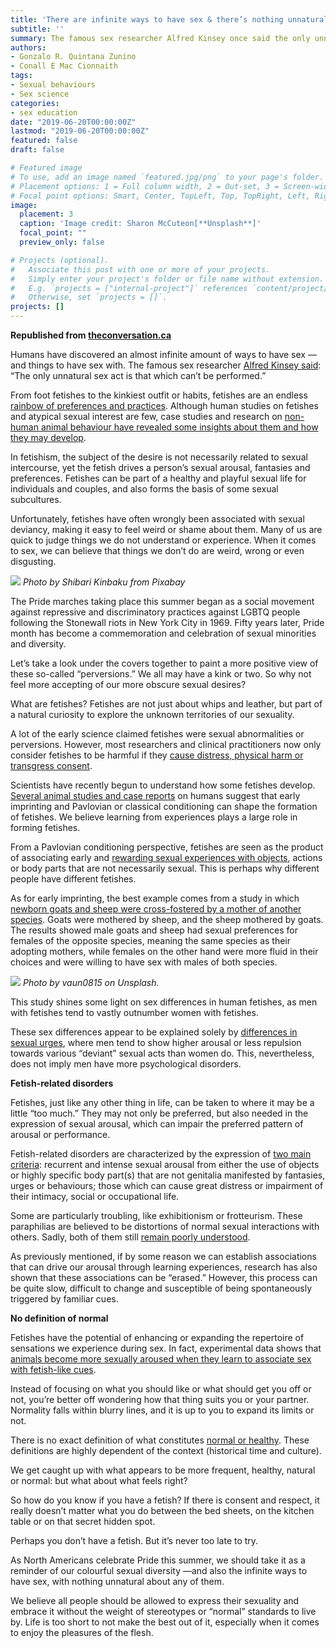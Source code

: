```yaml
---
title: 'There are infinite ways to have sex & there’s nothing unnatural about any of them'
subtitle: ''
summary: The famous sex researcher Alfred Kinsey once said the only unnatural sex act is one that can’t be performed..
authors:
- Gonzalo R. Quintana Zunino
- Conall E Mac Cionnaith
tags:
- Sexual behaviours
- Sex science
categories:
- sex education
date: "2019-06-20T00:00:00Z"
lastmod: "2019-06-20T00:00:00Z"
featured: false
draft: false

# Featured image
# To use, add an image named `featured.jpg/png` to your page's folder.
# Placement options: 1 = Full column width, 2 = Out-set, 3 = Screen-width
# Focal point options: Smart, Center, TopLeft, Top, TopRight, Left, Right, BottomLeft, Bottom, BottomRight
image:
  placement: 3
  caption: 'Image credit: Sharon McCuteon[**Unsplash**]'
  focal_point: ""
  preview_only: false

# Projects (optional).
#   Associate this post with one or more of your projects.
#   Simply enter your project's folder or file name without extension.
#   E.g. `projects = ["internal-project"]` references `content/project/deep-learning/index.md`.
#   Otherwise, set `projects = []`.
projects: []
---
```

**Republished from [theconversation.ca](https://theconversation.com/there-are-infinite-ways-to-have-sex-and-theres-nothing-unnatural-about-any-of-them-118943)**

Humans have discovered an almost infinite amount of ways to have sex — and things to have sex with. The famous sex researcher [Alfred Kinsey said](https://ajph.aphapublications.org/doi/10.2105/AJPH.93.6.894): “The only unnatural sex act is that which can’t be performed.”

From foot fetishes to the kinkiest outfit or habits, fetishes are an endless [rainbow of preferences and practices](http://www.concordia.ca/cunews/offices/vprgs/sgs/public-scholars/2017/07/02/fetish-rainbow.html). Although human studies on fetishes and atypical sexual interest are few, case studies and research on [non-human animal behaviour have revealed some insights about them and how they may develop](https://psycnet.apa.org/doiLanding?doi=10.1037%2Fbne0000300).

In fetishism, the subject of the desire is not necessarily related to sexual intercourse, yet the fetish drives a person’s sexual arousal, fantasies and preferences. Fetishes can be part of a healthy and playful sexual life for individuals and couples, and also forms the basis of some sexual subcultures.

Unfortunately, fetishes have often wrongly been associated with sexual deviancy, making it easy to feel weird or shame about them. Many of us are quick to judge things we do not understand or experience. When it comes to sex, we can believe that things we don’t do are weird, wrong or even disgusting.

![](https://images.theconversation.com/files/280103/original/file-20190618-118514-4rfytu.jpg?ixlib=rb-1.1.0&q=45&auto=format&w=754&h=1042&fit=crop&dpr=1.jpg)
*Photo by Shibari Kinbaku from Pixabay*

The Pride marches taking place this summer began as a social movement against repressive and discriminatory practices against LGBTQ people following the Stonewall riots in New York City in 1969. Fifty years later, Pride month has become a commemoration and celebration of sexual minorities and diversity.

Let’s take a look under the covers together to paint a more positive view of these so-called “perversions.” We all may have a kink or two. So why not feel more accepting of our more obscure sexual desires?

What are fetishes?
Fetishes are not just about whips and leather, but part of a natural curiosity to explore the unknown territories of our sexuality.

A lot of the early science claimed fetishes were sexual abnormalities or perversions. However, most researchers and clinical practitioners now only consider fetishes to be harmful if they [cause distress, physical harm or transgress consent](https://doi.org/10.1007/s10508-009-9558-7).

Scientists have recently begun to understand how some fetishes develop. [Several animal studies and case reports](https://escholarship.org/uc/item/1wc177zt) on humans suggest that early imprinting and Pavlovian or classical conditioning can shape the formation of fetishes. We believe learning from experiences plays a large role in forming fetishes.

From a Pavlovian conditioning perspective, fetishes are seen as the product of associating early and [rewarding sexual experiences with objects](https://psycnet.apa.org/doiLanding?doi=10.1037%2Fbne0000300), actions or body parts that are not necessarily sexual. This is perhaps why different people have different fetishes.

As for early imprinting, the best example comes from a study in which [newborn goats and sheep were cross-fostered by a mother of another species](https://www.nature.com/articles/26129). Goats were mothered by sheep, and the sheep mothered by goats. The results showed male goats and sheep had sexual preferences for females of the opposite species, meaning the same species as their adopting mothers, while females on the other hand were more fluid in their choices and were willing to have sex with males of both species.

![](https://images.unsplash.com/photo-1550697851-920b181d8ca8?ixlib=rb-1.2.1&ixid=eyJhcHBfaWQiOjEyMDd9&auto=format&fit=crop&w=750&q=80)
*Photo by vaun0815 on Unsplash.*

This study shines some light on sex differences in human fetishes, as men with fetishes tend to vastly outnumber women with fetishes.

These sex differences appear to be explained solely by [differences in sexual urges](https://journals.sagepub.com/doi/10.1177/1079063214525645), where men tend to show higher arousal or less repulsion towards various “deviant” sexual acts than women do. This, nevertheless, does not imply men have more psychological disorders.

**Fetish-related disorders**

Fetishes, just like any other thing in life, can be taken to where it may be a little “too much.” They may not only be preferred, but also needed in the expression of sexual arousal, which can impair the preferred pattern of arousal or performance.

Fetish-related disorders are characterized by the expression of [two main criteria](https://link.springer.com/article/10.1007%2Fs10508-009-9558-7): recurrent and intense sexual arousal from either the use of objects or highly specific body part(s) that are not genitalia manifested by fantasies, urges or behaviours; those which can cause great distress or impairment of their intimacy, social or occupational life.

Some are particularly troubling, like exhibitionism or frotteurism. These paraphilias are believed to be distortions of normal sexual interactions with others. Sadly, both of them still [remain poorly understood](https://journals.sagepub.com/doi/10.1177/1079063214525643).

As previously mentioned, if by some reason we can establish associations that can drive our arousal through learning experiences, research has also shown that these associations can be “erased.” However, this process can be quite slow, difficult to change and susceptible of being spontaneously triggered by familiar cues.

**No definition of normal**

Fetishes have the potential of enhancing or expanding the repertoire of sensations we experience during sex. In fact, experimental data shows that [animals become more sexually aroused when they learn to associate sex with fetish-like cues](https://www.sciencedirect.com/science/article/abs/pii/S0031938413002539?via%3Dihub).

Instead of focusing on what you should like or what should get you off or not, you’re better off wondering how that thing suits you or your partner. Normality falls within blurry lines, and it is up to you to expand its limits or not.

There is no exact definition of what constitutes [normal or healthy](https://doi.org/10.1136/bmj.318.7184.654). These definitions are highly dependent of the context (historical time and culture).

We get caught up with what appears to be more frequent, healthy, natural or normal: but what about what feels right?

So how do you know if you have a fetish? If there is consent and respect, it really doesn’t matter what you do between the bed sheets, on the kitchen table or on that secret hidden spot.

Perhaps you don’t have a fetish. But it’s never too late to try.

As North Americans celebrate Pride this summer, we should take it as a reminder of our colourful sexual diversity —and also the infinite ways to have sex, with nothing unnatural about any of them.

We believe all people should be allowed to express their sexuality and embrace it without the weight of stereotypes or “normal” standards to live by. Life is too short to not make the best out of it, especially when it comes to enjoy the pleasures of the flesh.
